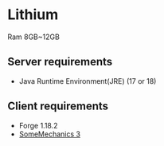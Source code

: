 # Lithium

Ram 8GB~12GB

## Server requirements

- Java Runtime Environment(JRE) (17 or 18)

## Client requirements

- Forge 1.18.2
- [SomeMechanics 3](https://jenkins.misilelaboratory.xyz/job/modpack-build/lastSuccessfulBuild/artifact/somemechaincs.7z)
